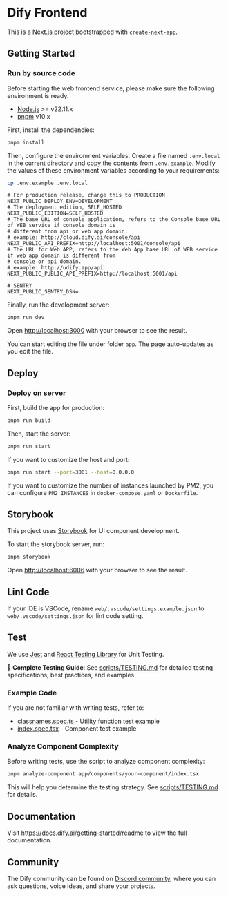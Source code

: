 # Dify Frontend

This is a [Next.js](https://nextjs.org/) project bootstrapped with [`create-next-app`](https://github.com/vercel/next.js/tree/canary/packages/create-next-app).

## Getting Started

### Run by source code

Before starting the web frontend service, please make sure the following environment is ready.

- [Node.js](https://nodejs.org) >= v22.11.x
- [pnpm](https://pnpm.io) v10.x

First, install the dependencies:

```bash
pnpm install
```

Then, configure the environment variables. Create a file named `.env.local` in the current directory and copy the contents from `.env.example`. Modify the values of these environment variables according to your requirements:

```bash
cp .env.example .env.local
```

```
# For production release, change this to PRODUCTION
NEXT_PUBLIC_DEPLOY_ENV=DEVELOPMENT
# The deployment edition, SELF_HOSTED
NEXT_PUBLIC_EDITION=SELF_HOSTED
# The base URL of console application, refers to the Console base URL of WEB service if console domain is
# different from api or web app domain.
# example: http://cloud.dify.ai/console/api
NEXT_PUBLIC_API_PREFIX=http://localhost:5001/console/api
# The URL for Web APP, refers to the Web App base URL of WEB service if web app domain is different from
# console or api domain.
# example: http://udify.app/api
NEXT_PUBLIC_PUBLIC_API_PREFIX=http://localhost:5001/api

# SENTRY
NEXT_PUBLIC_SENTRY_DSN=
```

Finally, run the development server:

```bash
pnpm run dev
```

Open [http://localhost:3000](http://localhost:3000) with your browser to see the result.

You can start editing the file under folder `app`. The page auto-updates as you edit the file.

## Deploy

### Deploy on server

First, build the app for production:

```bash
pnpm run build
```

Then, start the server:

```bash
pnpm run start
```

If you want to customize the host and port:

```bash
pnpm run start --port=3001 --host=0.0.0.0
```

If you want to customize the number of instances launched by PM2, you can configure `PM2_INSTANCES` in `docker-compose.yaml` or `Dockerfile`.

## Storybook

This project uses [Storybook](https://storybook.js.org/) for UI component development.

To start the storybook server, run:

```bash
pnpm storybook
```

Open [http://localhost:6006](http://localhost:6006) with your browser to see the result.

## Lint Code

If your IDE is VSCode, rename `web/.vscode/settings.example.json` to `web/.vscode/settings.json` for lint code setting.

## Test

We use [Jest](https://jestjs.io/) and [React Testing Library](https://testing-library.com/docs/react-testing-library/intro/) for Unit Testing.

**📖 Complete Testing Guide**: See [scripts/TESTING.md](./scripts/TESTING.md) for detailed testing specifications, best practices, and examples.

### Example Code

If you are not familiar with writing tests, refer to:

- [classnames.spec.ts](./utils/classnames.spec.ts) - Utility function test example
- [index.spec.tsx](./app/components/base/button/index.spec.tsx) - Component test example

### Analyze Component Complexity

Before writing tests, use the script to analyze component complexity:

```bash
pnpm analyze-component app/components/your-component/index.tsx
```

This will help you determine the testing strategy. See [scripts/TESTING.md](./scripts/TESTING.md) for details.

## Documentation

Visit <https://docs.dify.ai/getting-started/readme> to view the full documentation.

## Community

The Dify community can be found on [Discord community](https://discord.gg/5AEfbxcd9k), where you can ask questions, voice ideas, and share your projects.
